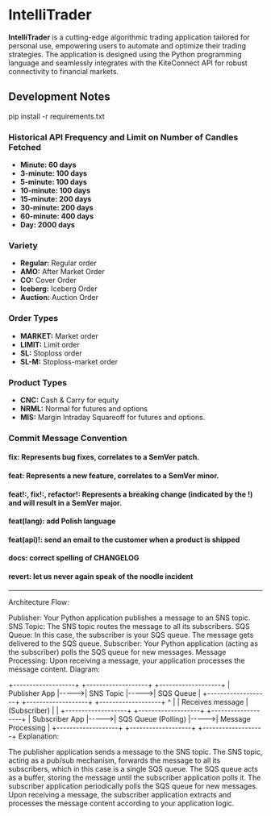 # IntelliTrader

**IntelliTrader** is a cutting-edge algorithmic trading application tailored for personal use, empowering users to automate and optimize their trading strategies. The application is designed using the Python programming language and seamlessly integrates with the KiteConnect API for robust connectivity to financial markets.

## Development Notes
pip install -r requirements.txt

### Historical API Frequency and Limit on Number of Candles Fetched

- **Minute: 60 days**
- **3-minute: 100 days**
- **5-minute: 100 days**
- **10-minute: 100 days**
- **15-minute: 200 days**
- **30-minute: 200 days**
- **60-minute: 400 days**
- **Day: 2000 days**

### Variety

- **Regular:** Regular order
- **AMO:** After Market Order
- **CO:** Cover Order
- **Iceberg:** Iceberg Order
- **Auction:** Auction Order

### Order Types

- **MARKET:** Market order
- **LIMIT:** Limit order
- **SL:** Stoploss order
- **SL-M:** Stoploss-market order

### Product Types

- **CNC:** Cash & Carry for equity
- **NRML:** Normal for futures and options
- **MIS:** Margin Intraday Squareoff for futures and options.
  
### Commit Message Convention

#### fix: Represents bug fixes, correlates to a SemVer patch.
#### feat: Represents a new feature, correlates to a SemVer minor.
#### feat!:, fix!:, refactor!: Represents a breaking change (indicated by the !) and will result in a SemVer major.
#### feat(lang): add Polish language
#### feat(api)!: send an email to the customer when a product is shipped
#### docs: correct spelling of CHANGELOG
#### revert: let us never again speak of the noodle incident

-----------------------------------------------------------------------------------------------------------------

Architecture Flow:

Publisher: Your Python application publishes a message to an SNS topic.
SNS Topic: The SNS topic routes the message to all its subscribers.
SQS Queue: In this case, the subscriber is your SQS queue. The message gets delivered to the SQS queue.
Subscriber: Your Python application (acting as the subscriber) polls the SQS queue for new messages.
Message Processing: Upon receiving a message, your application processes the message content.
Diagram:

+-------------------+      +-------------------+      +-------------------+
| Publisher App     |----->| SNS Topic         |----->| SQS Queue           |
+-------------------+      +-------------------+      +-------------------+
                         ^                         |
                         | Receives message        | (Subscriber)
                         |                         |
+-------------------+       +-------------------+        +-------------------+
| Subscriber App     |----->| SQS Queue (Polling) |----->| Message Processing |
+-------------------+       +-------------------+        +-------------------+
Explanation:

The publisher application sends a message to the SNS topic.
The SNS topic, acting as a pub/sub mechanism, forwards the message to all its subscribers, which in this case is a single SQS queue.
The SQS queue acts as a buffer, storing the message until the subscriber application polls it.
The subscriber application periodically polls the SQS queue for new messages.
Upon receiving a message, the subscriber application extracts and processes the message content according to your application logic.